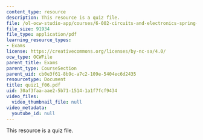 ```yaml
---
content_type: resource
description: This resource is a quiz file.
file: /ol-ocw-studio-app/courses/6-002-circuits-and-electronics-spring-2007/30af3faaaae25b7115141a1f7fcf9434_quiz1_f06.pdf
file_size: 91934
file_type: application/pdf
learning_resource_types:
- Exams
license: https://creativecommons.org/licenses/by-nc-sa/4.0/
ocw_type: OCWFile
parent_title: Exams
parent_type: CourseSection
parent_uid: cb0e3f61-8b9c-a7c2-109e-5404ec6d2435
resourcetype: Document
title: quiz1_f06.pdf
uid: 30af3faa-aae2-5b71-1514-1a1f7fcf9434
video_files:
  video_thumbnail_file: null
video_metadata:
  youtube_id: null
---
```

This resource is a quiz file.